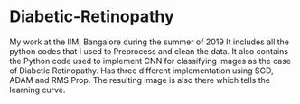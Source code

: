 # Diabetic-Retinopathy
My work at the IIM, Bangalore during the summer of 2019
It includes all the python codes that I used to Preprocess and clean the data.
It also contains the Python code used to implement CNN for classifying images as the case of Diabetic Retinopathy.
Has three different implementation using SGD, ADAM and RMS Prop.
The resulting image is also there which tells the learning curve.


